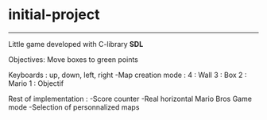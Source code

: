 # initial-project
---------------

Little game developed with C-library **SDL**

Objectives: Move boxes to green points 

Keyboards : up, down, left, right 
          -Map creation mode : 
            4 : Wall
            3 : Box
            2 : Mario
            1 : Objectif

  Rest of implementation :
    -Score counter 
    -Real horizontal Mario Bros Game mode
    -Selection of personnalized maps 
